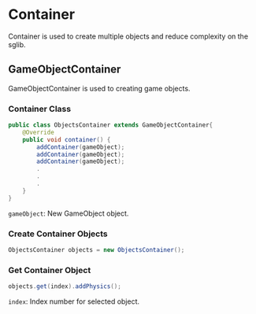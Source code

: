 # Container
Container is used to create multiple objects and reduce complexity on the sglib.

## GameObjectContainer
GameObjectContainer is used to creating game objects.
### Container Class
```java
public class ObjectsContainer extends GameObjectContainer{
    @Override
    public void container() {
        addContainer(gameObject);
        addContainer(gameObject);
        addContainer(gameObject);
        .
        .
        .
    }
}
```
`gameObject`: New GameObject object.
### Create Container Objects
```java
ObjectsContainer objects = new ObjectsContainer();
```

### Get Container Object
```java
objects.get(index).addPhysics();
```
`index`: Index number for selected object.
